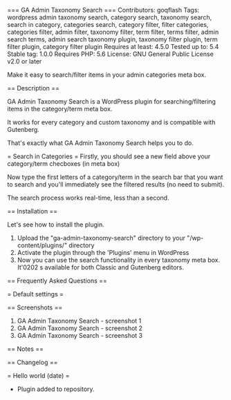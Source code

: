 === GA Admin Taxonomy Search ===
Contributors: goqflash
Tags: wordpress admin taxonomy search, category search, taxonomy search, search in category, categories search, category filter, filter categories, categories filter, admin filter, taxonomy filter, term filter, terms filter, admin search terms, admin search taxonomy plugin, taxonomy filter plugin, term filter plugin, category filter plugin
Requires at least: 4.5.0
Tested up to: 5.4
Stable tag: 1.0.0
Requires PHP: 5.6
License: GNU General Public License v2.0 or later

Make it easy to search/filter items in your admin categories meta box.

== Description ==

GA Admin Taxonomy Search is a WordPress plugin for searching/filtering items in the category/term meta box.

It works for every category and custom taxonomy and is compatible with Gutenberg.

That's exactly what GA Admin Taxonomy Search helps you to do.

= Search in Categories =
Firstly, you should see a new field above your category/term checboxes (in meta box)

Now type the first letters of a category/term in the search bar that you want to search and you'll immediately see the filtered results (no need to submit).

The search process works real-time, less than a second.

== Installation ==

Let's see how to install the plugin.

1. Upload the "ga-admin-taxonomy-search" directory to your "/wp-content/plugins/" directory
2. Activate the plugin through the 'Plugins' menu in WordPress
3. Now you can use the search functionality in every taxonomy meta box. It'0202 s available for both Classic and Gutenberg editors.

== Frequently Asked Questions ==

= Default settings =


== Screenshots ==
1. GA Admin Taxonomy Search - screenshot 1
2. GA Admin Taxonomy Search - screenshot 2
3. GA Admin Taxonomy Search - screenshot 3

== Notes ==

== Changelog ==

= Hello world (date) =

* Plugin added to repository.